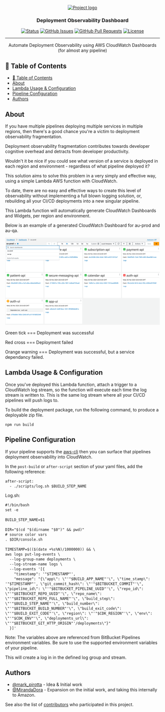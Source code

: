 <p align="center">
  <a href="" rel="noopener">
 <img src="https://assets-global.website-files.com/651cefcf48b2738217b0d3cf/656805fa4b5f48427bf94bde_28989_logo_main%20-%20horizontal%20(1)-p-500.png" alt="Project logo"></a>
</p>

<h3 align="center">Deployment Observability Dashboard</h3>

<div align="center">

[![Status](https://img.shields.io/badge/status-active-success.svg)]()
[![GitHub Issues](https://img.shields.io/github/issues/kylelobo/The-Documentation-Compendium.svg)](https://github.com/coreplus-app/observability-lambda/issues)
[![GitHub Pull Requests](https://img.shields.io/github/issues-pr/kylelobo/The-Documentation-Compendium.svg)](https://github.com/coreplus-app/observability-lambda/pulls)
[![License](https://img.shields.io/badge/license-GPL3.0-blue.svg)](/LICENSE)

</div>

---

<p align="center"> Automate Deployment Observability using AWS CloudWatch Dashboards (for almost any pipeline)
    <br> 
</p>

## 📝 Table of Contents

- [📝 Table of Contents](#-table-of-contents)
- [About ](#about-)
- [Lambda Usage \& Configuration ](#lambda-usage--configuration-)
- [Pipeline Configuration ](#pipeline-configuration-)
- [Authors ](#authors-)

## About <a name = "about"></a>

If you have multiple pipelines deploying multiple services in multiple regions, then there's a good chance you're a victim to deployment observability fragmentation.

Deployment observability fragmentation contributes towards developer cognitive overhead and detracts from developer productivity.

Wouldn't it be nice if you could see what version of a service is deployed in each region and environment - regardless of what pipeline deployed it?

This solution aims to solve this problem in a very simply and effective way, using a simple Lambda AWS function with CloudWatch.

To date, there are no easy and effective ways to create this level of observability without implementing a full blown logging solution, or, rebuilding all your CI/CD deployments into a new singular pipeline.

This Lambda function will automatically generate CloudWatch Dashboards and Widgets, per region and environment.

Below is an example of a generated CloudWatch Dashboard for au-prod and au-qa.

![alt text](image.png)

Green tick === Deployment was successful

Red cross === Deployment failed

Orange warning === Deployment was successful, but a service dependancy failed.

## Lambda Usage & Configuration <a name="usage"></a>

Once you've deployed this Lambda function, attach a trigger to a CloudWatch log stream, so the function will execute each time the log stream is written to. This is the same log stream where all your CI/CD pipelines will push logs to.

To build the deployment package, run the following command, to produce a deployable zip file.
```
npm run build
```

## Pipeline Configuration <a name="usage"></a>

If your pipeline supports the [aws-cli](https://github.com/aws/aws-cli/tree/v2) then you can surface that pipelines deployment observability into CloudWatch. 

In the `post-build` or `after-script` section of your yaml files, add the following reference:

```
after-script:
  - ./scripts/log.sh $BUILD_STEP_NAME
``` 

Log.sh:
```
#!/bin/bash
set -e

BUILD_STEP_NAME=$1

DIR="$(cd "$(dirname "$0")" && pwd)"
# source color vars
. $DIR/console.sh

TIMESTAMP=$(($(date +%s%N)/1000000)) && \
aws logs put-log-events \
  --log-group-name deployments \
  --log-stream-name logs \
  --log-events '[{
    "timestamp": '"$TIMESTAMP"',
    "message": "{\"app\": \"'"$BUILD_APP_NAME"'\", \"time_stamp\": '"$TIMESTAMP"', \"git_commit_hash\": \"'"$BITBUCKET_COMMIT"'\", \"pipeline_id\": \"'"$BITBUCKET_PIPELINE_UUID"'\", \"repo_id\": \"'"$BITBUCKET_REPO_UUID"'\", \"repo_name\": \"'"$BITBUCKET_REPO_FULL_NAME"'\", \"build_step\": \"'"$BUILD_STEP_NAME"'\", \"build_number\": \"'"$BITBUCKET_BUILD_NUMBER"'\", \"build_exit_code\": \"'"$BUILD_EXIT_CODE"'\", \"region\": \"'"$CDK_REGION"'\", \"env\": \"'"$CDK_ENV"'\", \"deployments_url\": \"'"$BITBUCKET_GIT_HTTP_ORIGIN"'/deployments\"}"
  }]'
```

Note: The variables above are referenced from BitBucket Pipelines environment variables. Be sure to use the supported environment variables of your pipeline.

This will create a log in in the defined log group and stream.

## Authors <a name = "authors"></a>

- [@mark_pirotta](https://github.com/mark_pirotta) - Idea & Initial work
- [@MirandaDora](https://github.com/MirandaDora) - Expansion on the initial work, and taking this internally to Amazon.

See also the list of [contributors](https://github.com/coreplus-app/observability-lambda/contributors) who participated in this project.

